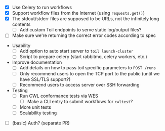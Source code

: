 - [X] Use Celery to run workflows
- [X] Support workflow files from the Internet (using `requests.get()`)
- [X] The stdout/stderr files are supposed to be URLs, not the infinitely long contents
  - [ ] Add custom Toil endpoints to serve static log/output files?
- [ ] Make sure we're returning the correct error codes according to spec
- Usability
  - [ ] Add option to auto start server to `toil launch-cluster`
  - [ ] Script to prepare celery (start rabbitmq, celery workers, etc.)
- Improve documentation
  - [ ] Add details on how to pass toil specific parameters to `POST /runs`
  - [ ] Only recommend users to open the TCP port to the public (until we have SSL/TLS support?)
  - [ ] Recommend users to access server over SSH forwarding
- Testing
  - [ ] Run CWL conformance tests via WES
    - [ ] Make a CLI entry to submit workflows for `cwltest`?
  - [ ] More unit tests
  - [ ] Scalability testing
- [ ] (basic) Auth? (separate PR)
